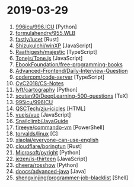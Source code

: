 # 2019-03-29

1. [996icu/996.ICU](https://github.com/996icu/996.ICU "Repo for counting stars and contributing. Press F to pay respect to glorious developers.") [Python]
2. [formulahendry/955.WLB](https://github.com/formulahendry/955.WLB "955 不加班的公司名单") 
3. [fastly/lucet](https://github.com/fastly/lucet "Lucet, the Sandboxing WebAssembly Compiler.") [Rust]
4. [ShizukuIchi/winXP](https://github.com/ShizukuIchi/winXP "🏁 Web based Windows XP desktop recreation.") [JavaScript]
5. [Raathigesh/majestic](https://github.com/Raathigesh/majestic "⚡ Zero config GUI for Jest") [TypeScript]
6. [Tonejs/Tone.js](https://github.com/Tonejs/Tone.js "A Web Audio framework for making interactive music in the browser.") [JavaScript]
7. [EbookFoundation/free-programming-books](https://github.com/EbookFoundation/free-programming-books "📚 Freely available programming books") 
8. [Advanced-Frontend/Daily-Interview-Question](https://github.com/Advanced-Frontend/Daily-Interview-Question "工作日每天一道前端大厂面试题，祝大家天天进步，一年后会看到不一样的自己。") 
9. [codercom/code-server](https://github.com/codercom/code-server "Run VS Code on a remote server.") [TypeScript]
10. [CyC2018/CS-Notes](https://github.com/CyC2018/CS-Notes "📚 技术面试必备基础知识") 
11. [lyft/cartography](https://github.com/lyft/cartography "Cartography is a Python tool that consolidates infrastructure assets and the relationships between them in an intuitive graph view powered by a Neo4j database.") [Python]
12. [scutan90/DeepLearning-500-questions](https://github.com/scutan90/DeepLearning-500-questions "深度学习500问，以问答形式对常用的概率知识、线性代数、机器学习、深度学习、计算机视觉等热点问题进行阐述，以帮助自己及有需要的读者。 全书分为18个章节，近30万字。由于水平有限，书中不妥之处恳请广大读者批评指正。 未完待续............ 如有意合作，联系scutjy2015@163.com 版权所有，违权必究 Tan 2018.06") [TeX]
13. [995icu/996ICU](https://github.com/995icu/996ICU "996ICU 995ICU 工作996 生病ICU 加班不规范 亲人两行泪") 
14. [QSCTech/zju-icicles](https://github.com/QSCTech/zju-icicles "浙江大学课程攻略共享计划") [HTML]
15. [vuejs/vue](https://github.com/vuejs/vue "🖖 Vue.js is a progressive, incrementally-adoptable JavaScript framework for building UI on the web.") [JavaScript]
16. [Snailclimb/JavaGuide](https://github.com/Snailclimb/JavaGuide "【Java学习+面试指南】 一份涵盖大部分Java程序员所需要掌握的核心知识。") 
17. [fireeye/commando-vm](https://github.com/fireeye/commando-vm "") [PowerShell]
18. [torvalds/linux](https://github.com/torvalds/linux "Linux kernel source tree") [C]
19. [xiaolai/everyone-can-use-english](https://github.com/xiaolai/everyone-can-use-english "人人都能用英语") 
20. [cloudflare/boringtun](https://github.com/cloudflare/boringtun "Userspace WireGuard® Implementation in Rust") [Rust]
21. [Microsoft/pyright](https://github.com/Microsoft/pyright "Static type checker for Python") [Python]
22. [jezen/is-thirteen](https://github.com/jezen/is-thirteen "Check if a number is equal to 13.") [JavaScript]
23. [dheera/rosshow](https://github.com/dheera/rosshow "Visualize ROS topics inside a terminal") [Python]
24. [doocs/advanced-java](https://github.com/doocs/advanced-java "😮 互联网 Java 工程师进阶知识完全扫盲") [Java]
25. [shengxinjing/programmer-job-blacklist](https://github.com/shengxinjing/programmer-job-blacklist "🙈程序员找工作黑名单，换工作和当技术合伙人需谨慎啊 更新有赞") [Shell]
